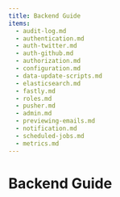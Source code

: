 ```yaml
---
title: Backend Guide
items:
  - audit-log.md
  - authentication.md
  - auth-twitter.md
  - auth-github.md
  - authorization.md
  - configuration.md
  - data-update-scripts.md
  - elasticsearch.md
  - fastly.md
  - roles.md
  - pusher.md
  - admin.md
  - previewing-emails.md
  - notification.md
  - scheduled-jobs.md
  - metrics.md
---
```


# Backend Guide
